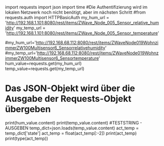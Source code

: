import requests
import json
import time
#Die Authentifizierung wird im lokalen Netzwerk noch nicht benötigt, aber im nächsten Schritt
#from requests.auth import HTTPBasicAuth
my_hum_url = 'http://192.168.1.101:8080/rest/items/ZWave_Node_005_Sensor_relative_humidity'
my_temp_url = 'http://192.168.1.101:8080/rest/items/ZWave_Node_005_Sensor_temperature'

#my_hum_url='http://192.168.68.112:8080/rest/items/ZWaveNode019WohnzimmerZW100Multisensor6_Sensorrelativehumidity'
#my_temp_url='http://192.168.68.112:8080/rest/items/ZWaveNode019WohnzimmerZW100Multisensor6_Sensortemperature'
hum_value=requests.get(my_hum_url)
temp_value=requests.get(my_temp_url)
# Das JSON-Objekt wird über die Ausgabe der Requests-Objekt übergeben
print(hum_value.content)
print(temp_value.content)
#TESTSTRING - AUSGEBEN
temp_dict=json.loads(temp_value.content)
act_temp = temp_dict['state']
act_temp = float(act_temp[:-2])
print(act_temp)
print(type(act_temp))
